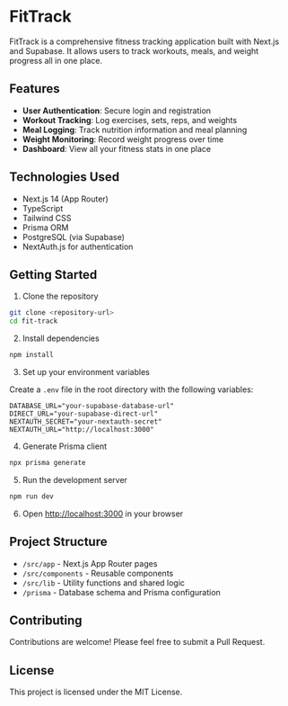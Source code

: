 # FitTrack

FitTrack is a comprehensive fitness tracking application built with Next.js and Supabase. It allows users to track workouts, meals, and weight progress all in one place.

## Features

- **User Authentication**: Secure login and registration
- **Workout Tracking**: Log exercises, sets, reps, and weights
- **Meal Logging**: Track nutrition information and meal planning
- **Weight Monitoring**: Record weight progress over time
- **Dashboard**: View all your fitness stats in one place

## Technologies Used

- Next.js 14 (App Router)
- TypeScript
- Tailwind CSS
- Prisma ORM
- PostgreSQL (via Supabase)
- NextAuth.js for authentication

## Getting Started

1. Clone the repository

```bash
git clone <repository-url>
cd fit-track
```

2. Install dependencies

```bash
npm install
```

3. Set up your environment variables

Create a `.env` file in the root directory with the following variables:

```
DATABASE_URL="your-supabase-database-url"
DIRECT_URL="your-supabase-direct-url"
NEXTAUTH_SECRET="your-nextauth-secret"
NEXTAUTH_URL="http://localhost:3000"
```

4. Generate Prisma client

```bash
npx prisma generate
```

5. Run the development server

```bash
npm run dev
```

6. Open [http://localhost:3000](http://localhost:3000) in your browser

## Project Structure

- `/src/app` - Next.js App Router pages
- `/src/components` - Reusable components
- `/src/lib` - Utility functions and shared logic
- `/prisma` - Database schema and Prisma configuration

## Contributing

Contributions are welcome! Please feel free to submit a Pull Request.

## License

This project is licensed under the MIT License.
